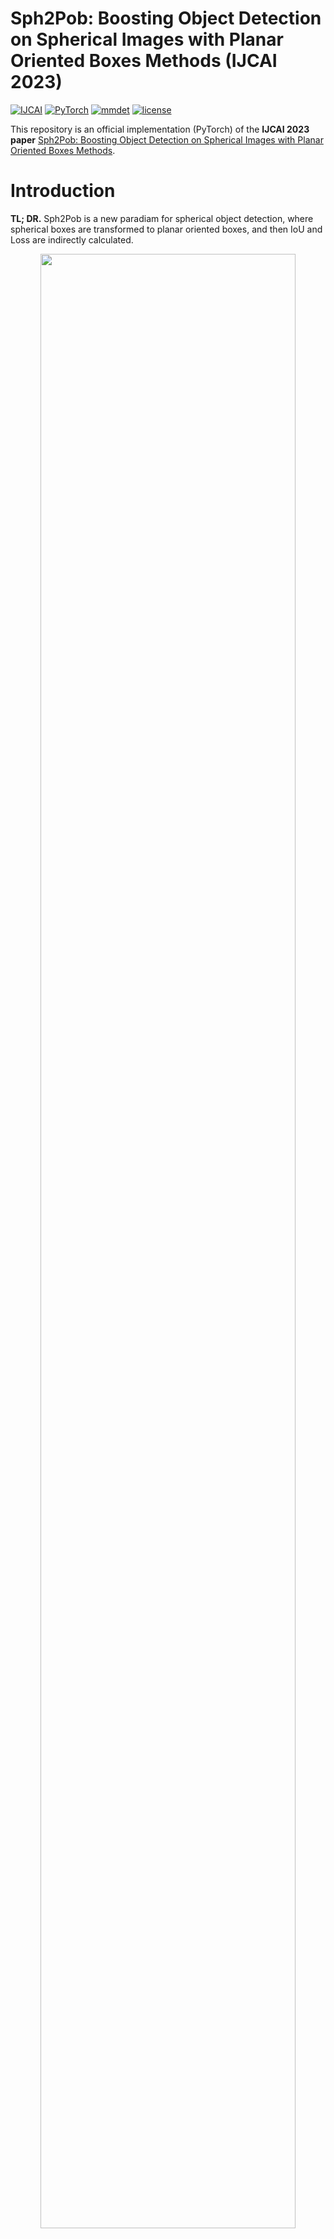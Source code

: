 # Sph2Pob: Boosting Object Detection on Spherical Images with Planar Oriented Boxes Methods (IJCAI 2023)

[![IJCAI](https://img.shields.io/badge/IJCAI-2023-f8d561)](https://ijcai-23.org/)
[![PyTorch](https://img.shields.io/badge/PyTorch-1.11.0-ee4c2c)](https://pytorch.org/)
[![mmdet](https://img.shields.io/badge/mmdet-2.25.2-blue)](https://github.com/open-mmlab/mmdetection/tree/2.x)
[![license](https://img.shields.io/badge/license-Apache--2.0-green)](https://github.com/AntXinyuan/sph2pob/blob/master/LICENSE)

This repository is an official implementation (PyTorch) of the **IJCAI 2023 paper** [Sph2Pob: Boosting Object Detection on Spherical Images with Planar Oriented Boxes Methods]((https://www.ijcai.org/proceedings/2023/0137.pdf)).

# Introduction
 **TL; DR.** Sph2Pob is a new paradiam for spherical object detection, where spherical boxes are transformed to planar oriented boxes, and then IoU and Loss are indirectly calculated.

<p align="center">
<img src="images/overview.png" width="90%">
</p>

**Abstract.** Object detection on panoramic/spherical images has been developed rapidly in the past few years, where IoU-calculator is a fundamental part of various detector components, i.e. Label Assignment, Loss and NMS.
Due to the low efficiency and non-differentiability of spherical Unbiased IoU, spherical approximate IoU methods have been proposed recently.
We find that the key of these approximate methods is to map spherical boxes to planar boxes.
However, there exists two problems in these methods: (1) they do not eliminate the influence of panoramic image distortion; (2) they break the original pose between bounding boxes.
They lead to the low accuracy of these methods.
Taking the two problems into account, we propose a new sphere-plane boxes transform, called Sph2Pob. Based on the Sph2Pob, we propose (1) an differentiable IoU, Sph2Pob-IoU, for spherical boxes with low time-cost and high accuracy and (2) an agent Loss, Sph2Pob-Loss, for spherical detection with high flexibility and expansibility. Extensive experiments verify the effectiveness and generality of our approaches, and Sph2Pob-IoU and Sph2Pob-Loss together boost the performance of spherical detectors.

# Updates
- (16/08/2023) The [paper](https://www.ijcai.org/proceedings/2023/0137.pdf) is released!
- (25/07/2023) The [poster](docs/sph2pob-poster-web.pdf) about our paper is released!
- (01/07/2023) The [slides](docs/sph2pob-slides.pdf) about our paper is released!
- (18/05/2023) The codes about SPh2Pob-IoU and corresponding tests are released! 

# Main Results
## Comprehensive Comparison

| Method    | Consistency |           |            | Time-cost⋆ |            | Detection* |           |           |
| --------  | ----------- | --------- | ---------- | --------- | ---------- | ---------  | --------- | --------- |
|           | $R_{all}$   | $R_{low}$ | $R_{high}$ | $T_{cpu}$ | $T_{cuda}$ | $AP$       | $AP_{50}$ | $AP_{75}$ |
| Sph       | 0.7819      | 0.9922    | 0.4274     | 0.0364    | 0.0033     | 10.7       | 24.3      | 7.8       |
| Fov       | 0.9600      | 0.9974    | 0.8860     | 0.0372    | 0.0034     | 10.9       | 25.0      | 7.9       |
| Sph2Pob   | 0.9989      | 0.9990    | 0.9988     | 2.2275    | 0.0096     | 11.5       | 25.7      | 8.2       |
| Unbiased† | 1.000       | 1.000     | 1.000      | 46.4417   | -          | -          | -         | -         |

† Unbiased-IoU is non-differentiable, and it do not support cuda.

⋆ Time-cost refers to the total computational time (unit:second) of IoU fro 1,000,000 spherical box-pairs.

\* Sph-IoU and Fov-IoU are designed only for BFoV, so detection results are reported with [Retinanet](https://arxiv.org/abs/1708.02002) on 360-Indoor dataset (RFoV).


## Detection Comparison

| Detector      | Loss         | 360-Indoor |      |      | PANDORA |      |      |
| ------------  | ------------ | ---------- | ---- | ---- | ------- | ---- | ---- |
|               |              | $AP$         | $AP_{50}$   | $AP_{75}$ | $AP$      | $AP_{50}$ | $AP_{75}$ |
| Faster R-CNN* | L1           | 12.5       | 28.1 | 9.1  | 11.0    | 27.8 | 6.2  |
|               | Sph2Pob+CIoU | 12.9       | 29.1 | 9.4  | 11.3    | 28.6 | 7.1  |
| SSD*          | L1           | 10.8       | 27.6 | 6.3  | 9.5     | 25.8 | 4.6  |
|               | Sph2Pob+CIoU | 12.0       | 28.7 | 8.0  | 10.5    | 26.9 | 6.0  |
| Retinanet*    | L1           | 10.2       | 23.0 | 7.8  | 10.3    | 24.3 | 6.6  |
|               | Sph2Pob+CIoU | 11.5       | 25.7 | 8.2  | 10.5    | 25.3 | 7.0  |
| FCOS*         | L1           | 8.8        | 20.2 | 6.7  | 7.7     | 19.7 | 4.4  |
|               | Sph2Pob+CIoU | 9.2        | 21.0 | 7.0  | 8.8     | 21.2 | 5.6  |

\* All detectors output spherical bboxes, i.e., BFoV for 360-Indoor and RBFoV for PANDORA, respectively.

## IoU Comparison
<p align="center">
<img src="images/iou_consistency.png" width="60%">
</p>

## Visualized Comparison
<p align="center">
<img src="images/visual_comparision.png" width="90%">
</p>

# Installation
## Requirements
> The codebase is built on top of mmcv/mmdet/mmrotate

- Linux, CUDA >= 11.2, GCC = 7.5
- Python >= 3.8

  We recommend you to use Anaconda to create a conda environment:
  ```bash
  conda create -n sph2pob python=3.8
  ```
  Then, activate the environment:
  ```bash
  conda activate sph2pob
  ```
- PyTorch >= 1.11.0, torchvision >= 0.12.0

  For example, if your CUDA version is 11.3, you could install pytorch and torchvision as following:
  ```bash
  pip install torch==1.12.1+cu113 torchvision==0.13.1+cu113 --extra-index-url https://download.pytorch.org/whl/cu113
  ```
- mmcv-full = 1.6.0, mmdet = 2.25.2, mmrotate = 0.3.2

  Note that "mm series" frameworks recently released a major update(3.x), which is not fully compatible with previous versions. (See also in [https://mmdetection.readthedocs.io/en/3.x/migration/migration.html](https://mmdetection.readthedocs.io/en/3.x/migration/migration.html))
  ```bash
  pip install -U openmim
  mim install mmcv-full==1.6.0
  mim install mmdet==2.25.2
  mim install mmrotate==0.3.2
  ```
- Other requirements
  ```bash
  pip install numpy, matplotlib, tensorboard
  ```

## Datasets
- [360-Indoor](https://openaccess.thecvf.com/content_WACV_2020/html/Chou_360-Indoor_Towards_Learning_Real-World_Objects_in_360deg_Indoor_Equirectangular_Images_WACV_2020_paper.html) (BFoV) is available at [https://aliensunmin.github.io/project/360-dataset/#dataset](https://aliensunmin.github.io/project/360-dataset/#dataset)

- [PANDORA](https://link.springer.com/chapter/10.1007/978-3-031-20074-8_14) (RBFoV) is available at [https://github.com/tdsuper/SphericalObjectDetection#pandora-dataset](https://github.com/tdsuper/SphericalObjectDetection#pandora-dataset).

# Usage
## IoU API
In sphdet/iou/\_\_init\_\_.py, we provide a few IoU calculator, inculding:

- [sph2pob_legacy_iou] A legacy implement of Sph2Pob based on handcraft rules
- [sph2pob_standard_iou]  A standard implement of Sph2Pob based on Spherical Geometric Transformation.
- [sph2pob_efficient_iou] A efficient implement of Sph2Pob based on geometric relationship.

- [naive_iou] A naive approximate IoU based on planar IoU on ERP-plane.
- [sph_iou] Our implement for [Sph-IoU](https://ojs.aaai.org/index.php/AAAI/article/view/6995).
- [fov_iou]  Our implement for [FoV-IoU](https://arxiv.org/abs/2202.03176).

- [unbiased_iou] [Official implement](https://github.com/tdsuper/SphericalObjectDetection) for [Unbiased-IoU](https://ojs.aaai.org/index.php/AAAI/article/view/19929).

## Loss API
In sphdet/losses/\_\_init\_\_.py, we provide a few loss functions, including:

- [SphL1Loss] Sph -> L1 Loss

- [Sph2PobL1Loss] Sph2Pob -> L1 Loss
- [Sph2PobIoULoss] Sph2Pob -> [IoU](https://arxiv.org/abs/1608.01471)/[GIoU](https://arxiv.org/abs/1902.09630)/[DIoU](https://arxiv.org/abs/1911.08287)/[CIoU](https://arxiv.org/abs/2005.03572) Loss
- [Sph2PobGDLoss] Sph2Pob -> [GWD](https://arxiv.org/abs/2101.11952)/[KLD](https://arxiv.org/abs/2106.01883) Loss
- [Sph2PobKFLoss] Sph2Pob -> [KFIoU](https://arxiv.org/abs/2201.12558) Loss

## Comparsion
In tests/test_all_ious.py, we provide a few performance comparsion functions, including:

- [test_ious_time] Comparison of time-cost.
- [test_ious_single_smaple] Comparison of IoU-values for single samples.
- [test_ious_time_curve] Plot time v.s. data_scale curve.
- [test_iou_scatter] Plot Approximate v.s. Unbiased IoU scatter.
- [test_iou_error] Comparison of error's statistical properties.  
- [test_iou_angle] Plot IoU v.s. Internal Angle distribution.

## Visualization
In tests/test_visualizer.py, we provide a visualization about Sph2Pob-Transform

- [test_sph_visualizer] Plot spherical \& planar bboxes on ERP-plane based on Sph2Pob-Transform.


# Citation

If you find Sph2Pob useful in your research, please consider citing:

```bibtex
@inproceedings{liu2023sph2pob,
  title     = {Sph2Pob: Boosting Object Detection on Spherical Images with Planar Oriented Boxes Methods},
  author    = {Liu, Xinyuan and Xu, Hang and Chen, Bin and Zhao, Qiang and Ma, Yike and Yan, Chenggang and Dai, Feng},
  booktitle = {Proceedings of the Thirty-Second International Joint Conference on
               Artificial Intelligence, {IJCAI-23}},
  publisher = {International Joint Conferences on Artificial Intelligence Organization},
  editor    = {Edith Elkind},
  pages     = {1231--1239},
  year      = {2023},
  month     = {8},
  note      = {Main Track},
  doi       = {10.24963/ijcai.2023/137},
  url       = {https://doi.org/10.24963/ijcai.2023/137},
}
```
